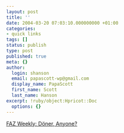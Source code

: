 ```yaml
---
layout: post
title: ''
date: 2004-03-20 07:03:10.000000000 +01:00
categories:
- quick links
tags: []
status: publish
type: post
published: true
meta: {}
author:
  login: shanson
  email: papascott-wp@gmail.com
  display_name: PapaScott
  first_name: Scott
  last_name: Hanson
excerpt: !ruby/object:Hpricot::Doc
  options: {}
---
```

<p><a title="Waxing poetic on Germany's favorite food" href="http://www.faz.com/IN/INtemplates/eFAZ/docmain.asp?rub={F040FFD3-897B-46DF-9603-752DD6405389}&doc={8EFC2F17-7BEB-446B-94DF-81DD9F344DB1}">FAZ Weekly:  Döner, Anyone?</a></p>
